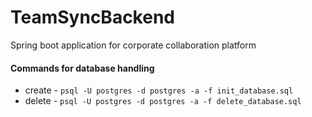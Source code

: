 # TeamSyncBackend

Spring boot application for corporate collaboration platform

#### Commands for database handling
 - create - `psql -U postgres -d postgres -a -f init_database.sql`
 - delete - `psql -U postgres -d postgres -a -f delete_database.sql`